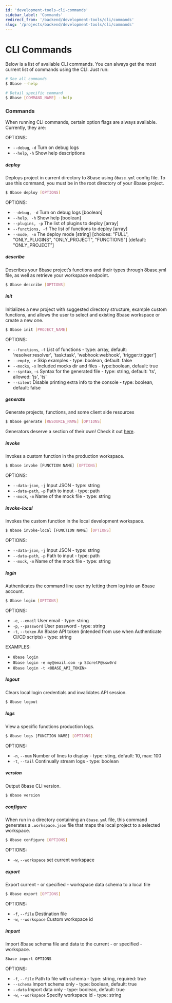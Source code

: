 ```yaml
---
id: 'development-tools-cli-commands'
sidebar_label: 'Commands'
redirect_from: '/backend/development-tools/cli/commands'
slug: '/projects/backend/development-tools/cli/commands'
---
```


# CLI Commands

Below is a list of available CLI commands. You can always get the most current list of commands using the CLI. Just run:

```sh
# See all commands
$ 8base --help

# Detail specific command
$ 8base [COMMAND_NAME] --help
```

### Commands

When running CLI commands, certain option flags are always available. Currently, they are:

OPTIONS:

- `--debug`, `-d` Turn on debug logs
- `--help`, `-h` Show help descriptions

##### deploy

Deploys project in current directory to 8base using `8base.yml` config file. To use this command, you must be in the root directory of your 8base project.

```sh
$ 8base deploy [OPTIONS]
```

OPTIONS:

- `--debug, -d` Turn on debug logs [boolean]
- `--help, -h` Show help [boolean]
- `--plugins, -p` The list of plugins to deploy [array]
- `--functions, -f` The list of functions to deploy [array]
- `--mode, -m` The deploy mode [string] [choices: "FULL", "ONLY_PLUGINS", "ONLY_PROJECT", "FUNCTIONS"] [default: "ONLY_PROJECT"]

##### describe

Describes your 8base project’s functions and their types through 8base.yml file, as well as retrieve your workspace endpoint.

```sh
$ 8base describe [OPTIONS]
```

##### init

Initializes a new project with suggested directory structure, example custom functions, and allows the user to select and existing 8base workspace or create a new one.

```sh
$ 8base init [PROJECT_NAME]
```

OPTIONS:

- `--functions`, `-f` List of functions - type: array, default: 'resolver:resolver', 'task:task', 'webhook:webhook', 'trigger:trigger']
- `--empty`, `-e` Skip examples - type: boolean, default: false
- `--mocks`, `-x` Included mocks dir and files - type:boolean, default: true
- `--syntax`, `-s` Syntax for the generated file - type: string, default: 'ts', allowed: 'js', 'ts'
- `--silent` Disable printing extra info to the console - type: boolean, default: false

##### generate

Generate projects, functions, and some client side resources

```sh
$ 8base generate [RESOURCE_NAME] [OPTIONS]
```

Generators deserve a section of their own! Check it out [here](./generators).

##### invoke

Invokes a custom function in the production workspace.

```sh
$ 8base invoke [FUNCTION NAME] [OPTIONS]
```

OPTIONS:

- `--data-json`, `-j` Input JSON - type: string
- `--data-path`, `-p` Path to input - type: path
- `--mock`, `-m` Name of the mock file - type: string

##### invoke-local

Invokes the custom function in the local development workspace.

```sh
$ 8base invoke-local [FUNCTION NAME] [OPTIONS]
```

OPTIONS:

- `--data-json`, `-j` Input JSON - type: string
- `--data-path`, `-p` Path to input - type: path
- `--mock`, `-m` Name of the mock file - type: string

##### login

Authenticates the command line user by letting them log into an 8base account.

```sh
$ 8base login [OPTIONS]
```

OPTIONS:

- `-e`, `--email` User email - type: string
- `-p`, `--password` User password - type: string
- `-t`, `--token` An 8base API token (intended from use when Authenticate CI/CD scripts) - type: string

EXAMPLES:

- `8base login`
- `8base login -e my@email.com -p S3cretP@ssw0rd`
- `8base login -t <8BASE_API_TOKEN>`

##### logout

Clears local login credentials and invalidates API session.

```sh
$ 8base logout
```

##### logs

View a specific functions production logs.

```sh
$ 8base logs [FUNCTION NAME] [OPTIONS]
```

OPTIONS:

- `-n`, `--num` Number of lines to display - type: sting, default: 10, max: 100
- `-t`, `--tail` Continually stream logs - type: boolean

<!-- ##### package

Package 8base application without deploying it.

```sh
$ 8base package [OPTIONS]
```
-->
##### version

Output 8base CLI version.

```sh
$ 8base version
```

##### configure

When run in a directory containing an `8base.yml` file, this command generates a `.workspace.json` file that maps the local project to a selected workspace.

```sh
$ 8base configure [OPTIONS]
```

OPTIONS:

- `-w`, `--workspace` set current workspace

##### export

Export current - or specified - workspace data schema to a local file

```sh
$ 8base export [OPTIONS]
```

OPTIONS:

- `-f`, `--file` Destination file
- `-w`, `--workspace` Custom workspace id

##### import

Import 8base schema file and data to the current - or specified - workspace.

```sh
8base import OPTIONS
```

OPTIONS:

- `-f`, `--file` Path to file with schema - type: string, required: true
- `--schema` Import schema only - type: boolean, default: true
- `--data` Import data only - type: boolean, default: true
- `-w`, `--workspace` Specify workspace id - type: string
